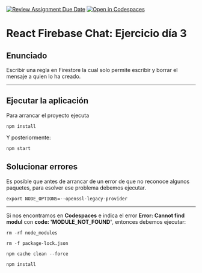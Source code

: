 [![Review Assignment Due Date](https://classroom.github.com/assets/deadline-readme-button-22041afd0340ce965d47ae6ef1cefeee28c7c493a6346c4f15d667ab976d596c.svg)](https://classroom.github.com/a/I4C_7ZVc)
[![Open in Codespaces](https://classroom.github.com/assets/launch-codespace-2972f46106e565e64193e422d61a12cf1da4916b45550586e14ef0a7c637dd04.svg)](https://classroom.github.com/open-in-codespaces?assignment_repo_id=15304874)
# React Firebase Chat: Ejercicio día 3

## Enunciado

Escribir una regla en Firestore la cual solo permite escribir y borrar el mensaje a quien lo ha creado.

---

## Ejecutar la aplicación

Para arrancar el proyecto ejecuta

`npm install`

Y posteriormente:

`npm start`

## Solucionar errores

Es posible que antes de arrancar de un error de que no reconoce algunos paquetes, para esolver ese problema debemos ejecutar.

`export NODE_OPTIONS=--openssl-legacy-provider`

---

Si nos encontramos en **Codespaces** e indica el error **Error: Cannot find modul** con **code: 'MODULE_NOT_FOUND'**, entonces debemos ejecutar:

`rm -rf node_modules`

`rm -f package-lock.json`

`npm cache clean --force`

`npm install`
